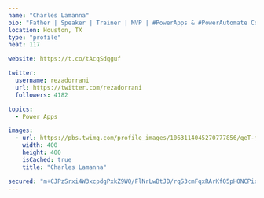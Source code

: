 ```yaml
---
name: "Charles Lamanna"
bio: "Father | Speaker | Trainer | MVP | #PowerApps & #PowerAutomate Community Super User | YouTuber Right-pointing triangle http://youtube.com/c/rezadorrani | Learn - Share - Clockwise rightwards and leftwards open circle arrows"
location: Houston, TX
type: "profile"
heat: 117

website: https://t.co/tAcqSdqguf

twitter:
  username: rezadorrani
  url: https://twitter.com/rezadorrani
  followers: 4182

topics:
  - Power Apps

images:
  - url: https://pbs.twimg.com/profile_images/1063114045270777856/qeT-jpWr_400x400.jpg
    width: 400
    height: 400
    isCached: true
    title: "Charles Lamanna"

secured: "m+CJPzSrxi4W3xcpdgPxkZ9WQ/FlNrLwBtJD/rqS3cmFqxRArKf05pH0NCPioFDEOWleuIwCFTm1vUacUdCS1tCJy/OcoUUokQkM9zCUn8Weemm2ftxOfijeS4xnwCav2xC2Ni33uJ06J8LhNTQpZVM2GC0arTx49dycgvqzUST2F0mv/J2Sx7V6NgFpIiUmy/5DaojI0IQVR8SyHL36KcXYea41iUavHTuwEL08zRb7kfjJdAmo1DF9SkMjUSUXajUWNEa23iK+VDnkQH5johu3NTTOJQz4gtynufmJUlvYloqJT3LDq3Gnh5EpC8aKo+0IDQq8oQSz9NUOM16qwz2v1x5rjNZ1NcKtcyin+CIsE+z6gPyMGLl16fnAssIDpkxJIxufcmy05ku5ByzWsUcJfmAnSyj58aI4Gn7WRwU=;/5OY8zG0464uEcroS1mTmQ=="
---
```


